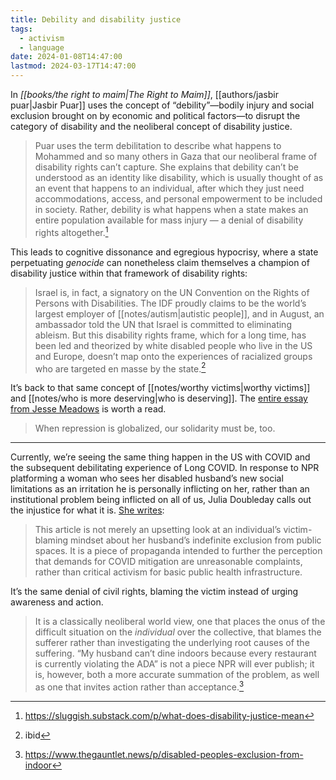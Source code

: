 ```yaml
---
title: Debility and disability justice
tags:
  - activism
  - language
date: 2024-01-08T14:47:00
lastmod: 2024-03-17T14:47:00
---
```

In *[[books/the right to maim|The Right to Maim]]*, [[authors/jasbir puar|Jasbir Puar]] uses the concept of “debility”—bodily injury and social exclusion brought on by economic and political factors—to disrupt the category of disability and the neoliberal concept of disability justice.

> Puar uses the term debilitation to describe what happens to Mohammed and so many others in Gaza that our neoliberal frame of disability rights can’t capture. She explains that debility can’t be understood as an identity like disability, which is usually thought of as an event that happens to an individual, after which they just need accommodations, access, and personal empowerment to be included in society. Rather, debility is what happens when a state makes an entire population available for mass injury — a denial of disability rights altogether.[^1]

This leads to cognitive dissonance and egregious hypocrisy, where a state perpetuating *genocide* can nonetheless claim themselves a champion of disability justice within that framework of disability rights:

> Israel is, in fact, a signatory on the UN Convention on the Rights of Persons with Disabilities. The IDF proudly claims to be the world’s largest employer of [[notes/autism|autistic people]], and in August, an ambassador told the UN that Israel is committed to eliminating ableism. But this disability rights frame, which for a long time, has been led and theorized by white disabled people who live in the US and Europe, doesn’t map onto the experiences of racialized groups who are targeted en masse by the state.[^2]

It’s back to that same concept of [[notes/worthy victims|worthy victims]] and [[notes/who is more deserving|who is deserving]]. The [entire essay from Jesse Meadows](https://sluggish.substack.com/p/what-does-disability-justice-mean) is worth a read. 

> When repression is globalized, our solidarity must be, too.

---

Currently, we’re seeing the same thing happen in the US with COVID and the subsequent debilitating experience of Long COVID. In response to NPR platforming a woman who sees her disabled husband’s new social limitations as an irritation he is personally inflicting on her, rather than an institutional problem being inflicted on all of us, Julia Doubleday calls out the injustice for what it is. [She writes](https://www.thegauntlet.news/p/disabled-peoples-exclusion-from-indoor):

> This article is not merely an upsetting look at an individual’s victim-blaming mindset about her husband’s indefinite exclusion from public spaces. It is a piece of propaganda intended to further the perception that demands for COVID mitigation are unreasonable complaints, rather than critical activism for basic public health infrastructure.

It’s the same denial of civil rights, blaming the victim instead of urging awareness and action.

> It is a classically neoliberal world view, one that places the onus of the difficult situation on the *individual* over the collective, that blames the sufferer rather than investigating the underlying root causes of the suffering. “My husband can’t dine indoors because every restaurant is currently violating the ADA” is not a piece NPR will ever publish; it is, however, both a more accurate summation of the problem, as well as one that invites action rather than acceptance.[^3]

[^1]: https://sluggish.substack.com/p/what-does-disability-justice-mean
[^2]: ibid
[^3]: https://www.thegauntlet.news/p/disabled-peoples-exclusion-from-indoor
